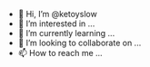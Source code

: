- 👋 Hi, I’m @ketoyslow
- 👀 I’m interested in ...
- 🌱 I’m currently learning ...
- 💞️ I’m looking to collaborate on ...
- 📫 How to reach me ...

<!---
ketoyslow/ketoyslow is a ✨ special ✨ repository because its `README.md` (this file) appears on your GitHub profile.
You can click the Preview link to take a look at your changes.
--->
